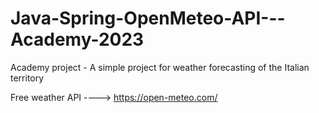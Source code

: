 # Java-Spring-OpenMeteo-API---Academy-2023
Academy project - A simple project for weather forecasting of the Italian territory

Free weather API ----> https://open-meteo.com/
